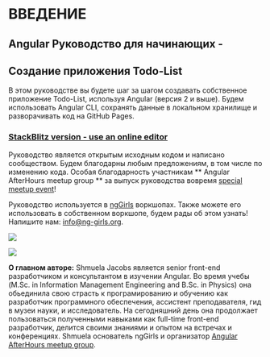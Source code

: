 # ВВЕДЕНИЕ

## Angular Руководство для начинающих -

## Создание приложения Todo-List 

В этом руководстве вы будете шаг за шагом создавать собственное приложение Todo-List, используя Angular \(версия 2 и выше\). Будем использовать Angular CLI, сохранять данные в локальном хранилище и разворачивать код на GitHub Pages.

### [StackBlitz version - use an online editor](https://ng-girls.gitbook.io/todo-list-tutorial/v/stackblitz/)

Руководство является открытым исходным кодом и написано сообществом. Будем благодарны любым предложениям, в том числе по изменению кода. Особая благодарность участникам ** Angular AfterHours meetup group ** за выпуск руководства вовремя [special meetup event](http://www.meetup.com/Angular-AfterHours/events/235151422/)!

Руководство используется в [ngGirls](http://ng-girls.org) воркшопах. Также можете его использовать в собственном воркшопе, будем рады об этом узнать! Напишите нам: [info@ng-girls.org](mailto:info@ng-girls.org).

![](.gitbook/assets/nggirls-banner-transparent%20%284%29.png)

![](.gitbook/assets/slogen%20%281%29.png)

**О главном авторе:** Shmuela Jacobs является senior front-end разработчиком и консультантом в изучении Angular. Во время учебы \(M.Sc. in Information Management Engineering and B.Sc. in Physics\) она обьединила свою страсть к програмированию и обучению как разработчик программного обеспечения, ассистент преподавателя, гид в музеи науки, и исследователь. На сегодняшний день она продолжает пользоваться полученными навыками как full-time front-end разработчик, делится своими знаниями и опытом на встречах и конференциях. Shmuela основатель ngGirls и организатор [Angular AfterHours meetup group](https://www.meetup.com/Angular-AfterHours/).

